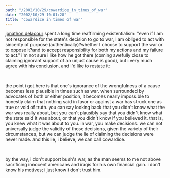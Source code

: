 ```yaml
---
path: "/2002/10/29/cowardice_in_times_of_war" 
date: "2002/10/29 10:01:28" 
title: "cowardice in times of war" 
---
```

<p><a href="http://weblog.delacour.net/archives/000749.html">jonathon delacour</a> spent a long time reaffirming existentialism: "even if I am not responsible for the state's decision to go to war, I am obliged to act with sincerity of purpose (authentically)?whether I choose to support the war or to oppose it?and to accept responsibility for both my actions and my failure to act." i'm not sure i like how he got there (coming awefully close to claiming ignorant support of an unjust cause is good), but i very much agree with his conclusion, and i'd like to restate it:</p><br><p>the point i got here is that one's ignorance of the wrongfulness of a cause becomes less plausible in times such as war. when surrounded by advocates of both or either position, it becomes nearly impossible to honestly claim that nothing said in favor or against a war has struck one as true or void of truth. you can say looking back that you didn't know what the war was really about, but you can't plausibly say that you didn't know what the state said it was about, or that you didn't know if you believed it. that is, you knew what it was about to you. in war, you make decisions. we can not universally judge the validity of those decisions, given the variety of their circumstances, but we can judge the lie of claiming the decisions were never made. and this lie, i believe, we can call cowardice.</p><br><p>by the way, i don't support bush's war, as the man seems to me not above sacrificing innocent americans and iraqis for his own financial gain. i don't know his motives; i just know i don't trust him.</p>